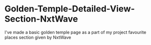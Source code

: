 # Golden-Temple-Detailed-View-Section-NxtWave
I've made a basic golden temple page as a part of my project favourite places section given by NxtWave
